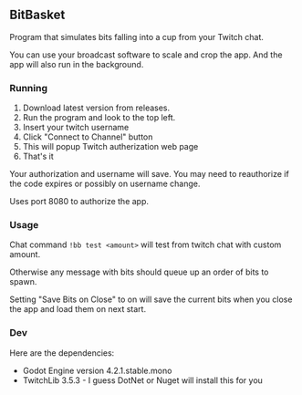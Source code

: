 
## BitBasket ##
Program that simulates bits falling into a cup from your Twitch chat.

You can use your broadcast software to scale and crop the app. And the app will
also run in the background.

### Running ###
1. Download latest version from releases.
2. Run the program and look to the top left.
3. Insert your twitch username
4. Click "Connect to Channel" button
5. This will popup Twitch autherization web page
6. That's it

Your authorization and username will save. You may need to reauthorize if the code
expires or possibly on username change.

Uses port 8080 to authorize the app.

### Usage ###
Chat command `!bb test <amount>` will test from twitch chat with custom amount.

Otherwise any message with bits should queue up an order of bits to spawn.

Setting "Save Bits on Close" to on will save the current bits when you close the app
and load them on next start.

### Dev ###
Here are the dependencies:
* Godot Engine version 4.2.1.stable.mono
* TwitchLib 3.5.3 - I guess DotNet or Nuget will install this for you
